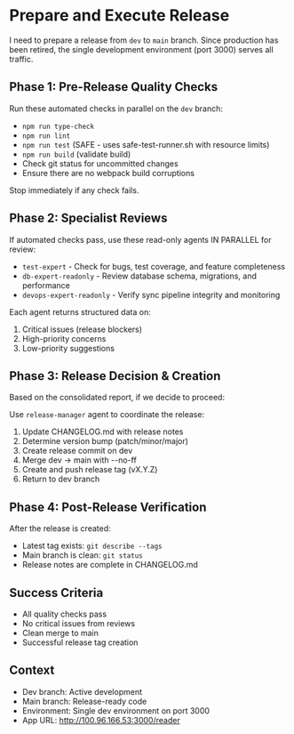 # Prepare and Execute Release

I need to prepare a release from `dev` to `main` branch. Since production has been retired, the single development environment (port 3000) serves all traffic.

## Phase 1: Pre-Release Quality Checks
Run these automated checks in parallel on the `dev` branch:
- `npm run type-check`
- `npm run lint` 
- `npm run test` (SAFE - uses safe-test-runner.sh with resource limits)
- `npm run build` (validate build)
- Check git status for uncommitted changes
- Ensure there are no webpack build corruptions

Stop immediately if any check fails.

## Phase 2: Specialist Reviews
If automated checks pass, use these read-only agents IN PARALLEL for review:
- `test-expert` - Check for bugs, test coverage, and feature completeness
- `db-expert-readonly` - Review database schema, migrations, and performance
- `devops-expert-readonly` - Verify sync pipeline integrity and monitoring

Each agent returns structured data on:
1. Critical issues (release blockers)
2. High-priority concerns
3. Low-priority suggestions

## Phase 3: Release Decision & Creation
Based on the consolidated report, if we decide to proceed:

Use `release-manager` agent to coordinate the release:
1. Update CHANGELOG.md with release notes
2. Determine version bump (patch/minor/major)
3. Create release commit on dev
4. Merge dev → main with --no-ff
5. Create and push release tag (vX.Y.Z)
6. Return to dev branch

## Phase 4: Post-Release Verification
After the release is created:
- Latest tag exists: `git describe --tags`
- Main branch is clean: `git status`
- Release notes are complete in CHANGELOG.md

## Success Criteria
- All quality checks pass
- No critical issues from reviews
- Clean merge to main
- Successful release tag creation

## Context
- Dev branch: Active development
- Main branch: Release-ready code
- Environment: Single dev environment on port 3000
- App URL: http://100.96.166.53:3000/reader
